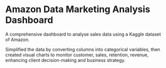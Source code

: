 # Amazon Data Marketing Analysis Dashboard

A comprehensive dashboard to analyse sales data using a Kaggle dataset of Amazon.

Simplified the data by converting columns into categorical variables, then created visual charts to monitor customer, sales, retention, revenue, enhancing client decision-making and business strategy.
